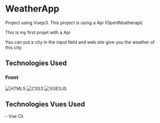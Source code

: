 # WeatherApp
<p>Project using Vuejs3. This project is using a Api (OpenWeatherapi)</p>
<p>This is my first projet with a Api</p>

You can put a city in the input field and web site give you the weather of this city. 

## Technologies Used

### Front
![HTML5](https://img.shields.io/badge/html5-%23E34F26.svg?style=for-the-badge&logo=html5&logoColor=white)
![CSS3](https://img.shields.io/badge/css3-%231572B6.svg?style=for-the-badge&logo=css3&logoColor=white)
![VUESJS](https://img.shields.io/badge/Vue.js-35495E?style=for-the-badge&logo=vue.js&logoColor=4FC08D)

## Technologies Vues Used
<p> - Vue Cli </p>

